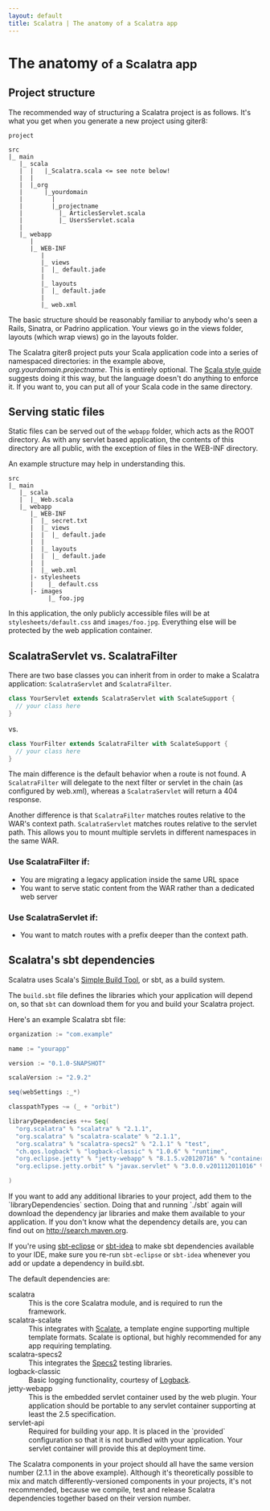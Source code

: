 ```yaml
---
layout: default
title: Scalatra | The anatomy of a Scalatra app
---
```


<div class="page-header">
  <h1>The anatomy
    <small>of a Scalatra app</small>
  </h1>
</div>

## Project structure

The recommended way of structuring a Scalatra project is as follows. It's
what you get when you generate a new project using giter8:

    project

    src
    |_ main
       |_ scala
       |  |   |_Scalatra.scala <= see note below!
       |  |
       |  |_org
       |      |_yourdomain
       |        |
       |        |_projectname
       |          |_ ArticlesServlet.scala
       |          |_ UsersServlet.scala
       |
       |_ webapp
          |
          |_ WEB-INF
             |
             |_ views
             |  |_ default.jade
             |
             |_ layouts
             |  |_ default.jade
             |
             |_ web.xml



The basic structure should be reasonably familiar to anybody who's seen a
Rails, Sinatra, or Padrino application. Your views go in the views folder,
layouts (which wrap views) go in the layouts folder.

The Scalatra giter8 project puts your Scala application code into a series of
namespaced directories: in the example above, _org.yourdomain.projectname_.
This is entirely optional. The [Scala style guide][styleguide]
suggests doing it this way, but the language doesn't do anything to enforce it.
If you want to, you can put all of your Scala code in the same directory.

[styleguide]: http://docs.scala-lang.org/style/

## Serving static files

Static files can be served out of the `webapp` folder, which acts as the ROOT
directory. As with any servlet based application, the contents of this directory
are all public, with the exception of files in the WEB-INF directory.

An example structure may help in understanding this.

    src
    |_ main
       |_ scala
       |  |_ Web.scala
       |_ webapp
          |_ WEB-INF
          |  |_ secret.txt
          |  |_ views
          |  |  |_ default.jade
          |  |
          |  |_ layouts
          |  |  |_ default.jade
          |  |
          |  |_ web.xml
          |- stylesheets
          |    |_ default.css
          |- images
               |_ foo.jpg


In this application, the only publicly accessible files will be at
`stylesheets/default.css` and `images/foo.jpg`. Everything else will be
protected by the web application container.


## ScalatraServlet vs. ScalatraFilter

There are two base classes you can inherit from in order to make a
Scalatra application: `ScalatraServlet` and `ScalatraFilter`.

```scala
class YourServlet extends ScalatraServlet with ScalateSupport {
  // your class here
}

```

vs.

```scala
class YourFilter extends ScalatraFilter with ScalateSupport {
  // your class here
}

```

The main difference is the default behavior when a route is not found.
A `ScalatraFilter` will delegate to the next filter or servlet in the chain (as
configured by web.xml), whereas a `ScalatraServlet` will return a 404
response.

Another difference is that `ScalatraFilter` matches routes relative to
the WAR's context path. `ScalatraServlet` matches routes relative to the
servlet path. This allows you to mount multiple servlets in different namespaces
in the same WAR.

### Use ScalatraFilter if:

* You are migrating a legacy application inside the same URL space
* You want to serve static content from the WAR rather than a
  dedicated web server

### Use ScalatraServlet if:

* You want to match routes with a prefix deeper than the context path.


## Scalatra's sbt dependencies

Scalatra uses Scala's [Simple Build Tool][sbt-site], or sbt, as a build system.

[sbt-site]: http://www.scala-sbt.org/

The `build.sbt` file defines the libraries which your application will depend on,
so that `sbt` can download them for you and build your Scalatra project.

Here's an example Scalatra sbt file:

```scala
organization := "com.example"

name := "yourapp"

version := "0.1.0-SNAPSHOT"

scalaVersion := "2.9.2"

seq(webSettings :_*)

classpathTypes ~= (_ + "orbit")

libraryDependencies ++= Seq(
  "org.scalatra" % "scalatra" % "2.1.1",
  "org.scalatra" % "scalatra-scalate" % "2.1.1",
  "org.scalatra" % "scalatra-specs2" % "2.1.1" % "test",
  "ch.qos.logback" % "logback-classic" % "1.0.6" % "runtime",
  "org.eclipse.jetty" % "jetty-webapp" % "8.1.5.v20120716" % "container",
  "org.eclipse.jetty.orbit" % "javax.servlet" % "3.0.0.v201112011016" % "container;provided;test" artifacts (Artifact("javax.servlet", "jar", "jar"))

)
```

<div class="alert alert-info">
<span class="badge badge-info"><i class="icon-flag icon-white"></i></span>
If you want to add any additional libraries to your project, add them to the
`libraryDependencies` section. Doing that and running `./sbt`
again will download the dependency jar libraries and make them available to
your application. If you don't know what the dependency details are, you can
find out on <a href="http://search.maven.org">http://search.maven.org</a>.
</div>

If you're using [sbt-eclipse](https://github.com/typesafehub/sbteclipse) or [sbt-idea](https://github.com/mpeltonen/sbt-idea) to make sbt dependencies available to your IDE, make sure you re-run `sbt-eclipse` or `sbt-idea` whenever you add or update a dependency in build.sbt.

The default dependencies are:

<dl class="dl-horizontal">
  <dt>scalatra</dt>
  <dd>This is the core Scalatra module, and is required to run the framework.</dd>
  <dt>scalatra-scalate</dt>
  <dd>This integrates with <a href="http://scalate.fusesource.org">Scalate</a>,
  a template engine supporting multiple template formats. Scalate is optional, but
  highly recommended for any app requiring templating.</dd>
  <dt>scalatra-specs2</dt>
  <dd>This integrates the <a href="https://github.com/etorreborre/specs2">Specs2</a>
      testing libraries.</dd>
  <dt>logback-classic</dt>
  <dd>Basic logging functionality, courtesy of <a href="http://logback.qos.ch/">Logback</a>.</dd>
  <dt>jetty-webapp</dt>
  <dd>This is the embedded servlet container used by the web plugin. Your application should be portable to any servlet container supporting at least the 2.5 specification.</dd>
  <dt>servlet-api</dt>
  <dd>Required for building your app.  It is placed in the `provided`
  configuration so that it is not bundled with your application.  Your servlet
  container will provide this at deployment time.</dd>
</dl>

The Scalatra components in your project should all have the same version number (2.1.1 in the above example). Although it's theoretically possible to mix and match differently-versioned components in your projects, it's not recommended, because we compile, test and release Scalatra dependencies together based on their version number. 
